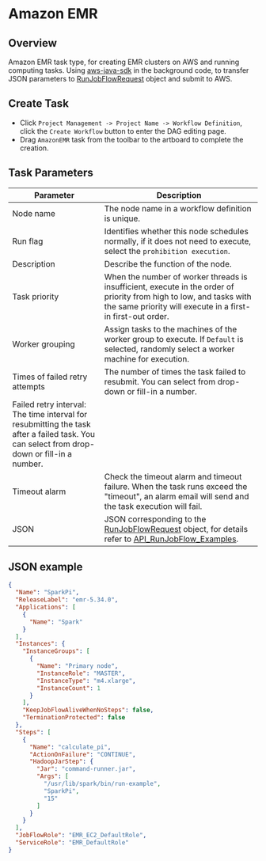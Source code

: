 # Amazon EMR

## Overview

Amazon EMR task type, for creating EMR clusters on AWS and running computing tasks. Using [aws-java-sdk](https://aws.amazon.com/cn/sdk-for-java/) in the background code, to transfer JSON parameters to  [RunJobFlowRequest](https://docs.aws.amazon.com/AWSJavaSDK/latest/javadoc/com/amazonaws/services/elasticmapreduce/model/RunJobFlowRequest.html) object and submit to AWS.

## Create Task

* Click `Project Management -> Project Name -> Workflow Definition`, click the `Create Workflow` button to enter the DAG editing page.
* Drag `AmazonEMR` task from the toolbar to the artboard to complete the creation.

## Task Parameters

| **Parameter** | **Description** |
| ------- | ---------- |
| Node name | The node name in a workflow definition is unique. |
| Run flag | Identifies whether this node schedules normally, if it does not need to execute, select the `prohibition execution`.|
| Description | Describe the function of the node. |
| Task priority | When the number of worker threads is insufficient, execute in the order of priority from high to low, and tasks with the same priority will execute in a first-in first-out order. |
| Worker grouping | Assign tasks to the machines of the worker group to execute. If `Default` is selected, randomly select a worker machine for execution. |
| Times of failed retry attempts | The number of times the task failed to resubmit. You can select from drop-down or fill-in a number. |
| Failed retry interval: The time interval for resubmitting the task after a failed task. You can select from drop-down or fill-in a number. |
| Timeout alarm | Check the timeout alarm and timeout failure. When the task runs exceed the "timeout", an alarm email will send and the task execution will fail. |
| JSON | JSON corresponding to the [RunJobFlowRequest](https://docs.aws.amazon.com/AWSJavaSDK/latest/javadoc/com/amazonaws/services/elasticmapreduce/model/RunJobFlowRequest.html) object, for details refer to [API_RunJobFlow_Examples](https://docs.aws.amazon.com/emr/latest/APIReference/API_RunJobFlow.html#API_RunJobFlow_Examples). |

## JSON example

```json
{
  "Name": "SparkPi",
  "ReleaseLabel": "emr-5.34.0",
  "Applications": [
    {
      "Name": "Spark"
    }
  ],
  "Instances": {
    "InstanceGroups": [
      {
        "Name": "Primary node",
        "InstanceRole": "MASTER",
        "InstanceType": "m4.xlarge",
        "InstanceCount": 1
      }
    ],
    "KeepJobFlowAliveWhenNoSteps": false,
    "TerminationProtected": false
  },
  "Steps": [
    {
      "Name": "calculate_pi",
      "ActionOnFailure": "CONTINUE",
      "HadoopJarStep": {
        "Jar": "command-runner.jar",
        "Args": [
          "/usr/lib/spark/bin/run-example",
          "SparkPi",
          "15"
        ]
      }
    }
  ],
  "JobFlowRole": "EMR_EC2_DefaultRole",
  "ServiceRole": "EMR_DefaultRole"
}
```

